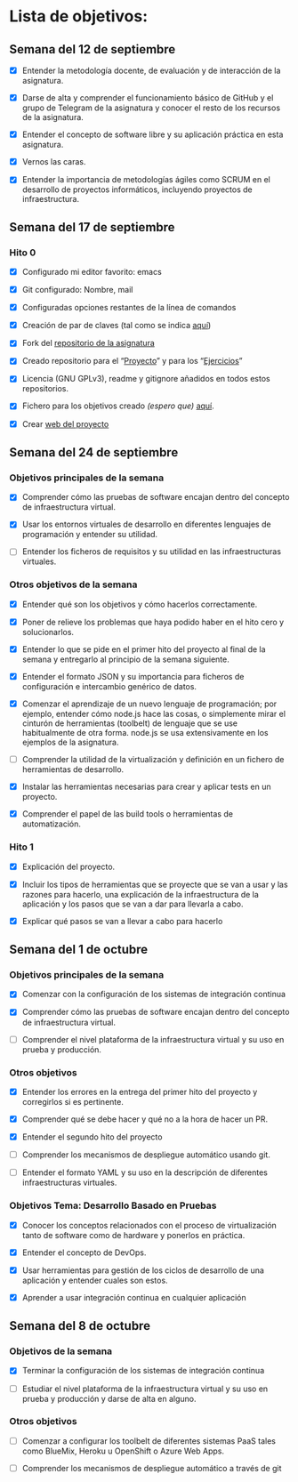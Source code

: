 # Lista de objetivos:

## Semana del 12 de septiembre
- [x] Entender la metodología docente, de evaluación y de interacción
de la asignatura. 

- [x] Darse de alta y comprender el funcionamiento básico de GitHub y el
grupo de Telegram de la asignatura y conocer el resto de los recursos 
de la asignatura.

- [x] Entender el concepto de software libre y su aplicación práctica
en esta asignatura.

- [x] Vernos las caras. 

- [x] Entender la importancia de metodologías ágiles como SCRUM en el desarrollo de proyectos informáticos, incluyendo proyectos de infraestructura.

## Semana del 17 de septiembre

### Hito 0

- [x] Configurado mi editor favorito: emacs 

- [x] Git configurado: Nombre, mail 

- [x] Configuradas opciones restantes de la línea de comandos 

- [x] Creación de par de claves (tal como se indica
  [aquí](https://help.github.com/articles/generating-a-new-ssh-key-and-adding-it-to-the-ssh-agent/))
  
- [x] Fork
  del
  [repositorio de la asignatura](https://github.com/jojelupipa/IV-18-19)
  
- [x] Creado repositorio para el
  “[Proyecto](https://github.com/jojelupipa/Proyecto_IV)” y para los
  “[Ejercicios](https://github.com/jojelupipa/Ejercicios_IV_18_19)”  
  
- [x] Licencia (GNU GPLv3), readme y gitignore añadidos en todos estos
  repositorios.
  
- [x] Fichero para los objetivos creado *(espero
  que)*
  [aquí](https://github.com/JJ/IV-18-19/blob/master/objetivos/jojelupipa.md). 
  
- [x]
  Crear [web del proyecto](https://jojelupipa.github.io/Proyecto_IV/) 
  


## Semana del 24 de septiembre

### Objetivos principales de la semana

- [x] Comprender cómo las pruebas de software encajan dentro del
  concepto de infraestructura virtual.
  
- [x] Usar los entornos virtuales de desarrollo en diferentes
  lenguajes de programación y entender su utilidad.
  
- [ ] Entender los ficheros de requisitos y su utilidad en las
  infraestructuras virtuales. 

### Otros objetivos de la semana

- [x] Entender qué son los objetivos y cómo hacerlos correctamente.

- [x] Poner de relieve los problemas que haya podido haber en el hito
  cero y solucionarlos. 
  
- [x] Entender lo que se pide en el primer hito del proyecto al final
  de la semana y entregarlo al principio de la semana siguiente. 
  
- [x] Entender el formato JSON y su importancia para ficheros de
  configuración e intercambio genérico de datos. 
  
- [x] Comenzar el aprendizaje de un nuevo lenguaje de programación;
por ejemplo, entender cómo node.js hace las cosas, o simplemente mirar
el cinturón de herramientas (toolbelt) de  lenguaje que se use
habitualmente de otra forma. node.js se usa extensivamente en los
ejemplos de la asignatura. 

- [ ] Comprender la utilidad de la virtualización y definición en un
  fichero de herramientas de desarrollo.
  
- [x] Instalar las herramientas necesarias para crear y aplicar tests
  en un proyecto. 
  
- [x] Comprender el papel de las build tools o herramientas de
  automatización. 

### Hito 1

- [x] Explicación del proyecto.

- [x] Incluir los tipos de herramientas que se proyecte que se van a
  usar y las razones para hacerlo, una explicación de la
  infraestructura de la aplicación y los pasos que se van a dar para
  llevarla a cabo.
  
- [x] Explicar qué pasos se van a llevar a cabo para hacerlo
  
## Semana del 1 de octubre

### Objetivos principales de la semana

- [x] Comenzar con la configuración de los sistemas de integración
  continua 

- [x] Comprender cómo las pruebas de software encajan dentro del
  concepto de infraestructura virtual. 

- [ ] Comprender el nivel plataforma de la infraestructura virtual y
  su uso en prueba y producción. 

### Otros objetivos

- [x] Entender los errores en la entrega del primer hito del proyecto
  y corregirlos si es pertinente.
  
- [x] Comprender qué se debe hacer y qué no a la hora de hacer un PR.

- [x] Entender el segundo hito del proyecto

- [ ] Comprender los mecanismos de despliegue automático usando git. 

- [ ] Entender el formato YAML y su uso en la descripción de
  diferentes infraestructuras virtuales. 


### Objetivos Tema: Desarrollo Basado en Pruebas

- [x] Conocer los conceptos relacionados con el proceso de
  virtualización tanto de software como de hardware y ponerlos en
  práctica. 
  
- [x] Entender el concepto de DevOps.

- [x] Usar herramientas para gestión de los ciclos de desarrollo de
  una aplicación y entender cuales son estos. 

- [x] Aprender a usar integración continua en cualquier aplicación

## Semana del 8 de octubre

### Objetivos de la semana

- [x] Terminar la configuración de los sistemas de integración
  continua
  
- [ ] Estudiar el nivel plataforma de la infraestructura virtual y su
  uso en prueba y producción y darse de alta en alguno. 
  
### Otros objetivos 

- [ ] Comenzar a configurar los toolbelt de diferentes sistemas PaaS
  tales como BlueMix, Heroku u OpenShift o Azure Web Apps.
  
- [ ] Comprender los mecanismos de despliegue automático a través de git
